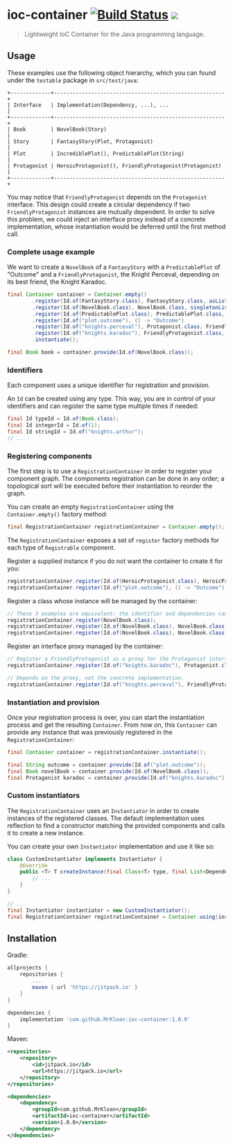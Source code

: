 # ioc-container [![Build Status](https://travis-ci.org/MrKloan/ioc-container.svg?branch=master)](https://travis-ci.org/MrKloan/ioc-container) [![](https://jitpack.io/v/MrKloan/ioc-container.svg)](https://jitpack.io/#MrKloan/ioc-container)
> Lightweight IoC Container for the Java programming language.

## Usage

These examples use the following object hierarchy, which you can found under the `testable` package in `src/test/java`:

    +-------------+-------------------------------------------------------+
    | Interface   | Implementation(Dependency, ...), ...                  |
    +-------------+-------------------------------------------------------+
    | Book        | NovelBook(Story)                                      |
    | Story       | FantasyStory(Plot, Protagonist)                       |
    | Plot        | IncrediblePlot(), PredictablePlot(String)             |
    | Protagonist | HeroicProtagonist(), FriendlyProtagonist(Protagonist) |
    +-------------+-------------------------------------------------------+

You may notice that `FriendlyProtagonist` depends on the `Protagonist` interface. This design could create a circular
dependency if two `FriendlyProtagonist` instances are mutually dependent. In order to solve this problem, we could
inject an interface proxy instead of a concrete implementation, whose instantiation would be deferred until the first 
method call.

### Complete usage example

We want to create a `NovelBook` of a `FantasyStory` with a `PredictablePlot` of "Outcome" and a `FriendlyProtagonist`,
the Knight Perceval, depending on its best friend, the Knight Karadoc.

```java
final Container container = Container.empty()
        .register(Id.of(FantasyStory.class), FantasyStory.class, asList(Id.of(PredictablePlot.class), Id.of("knights.perceval")))
        .register(Id.of(NovelBook.class), NovelBook.class, singletonList(Id.of(FantasyStory.class)))
        .register(Id.of(PredictablePlot.class), PredictablePlot.class, singletonList(Id.of("plot.outcome")))
        .register(Id.of("plot.outcome"), () -> "Outcome")
        .register(Id.of("knights.perceval"), Protagonist.class, FriendlyProtagonist.class, singletonList(Id.of("knights.karadoc")))
        .register(Id.of("knights.karadoc"), FriendlyProtagonist.class, singletonList(Id.of("knights.perceval")))
        .instantiate();

final Book book = container.provide(Id.of(NovelBook.class));
```

### Identifiers

Each component uses a unique identifier for registration and provision. 

An `Id` can be created using any type. This way, you are in control of your identifiers and can register the same type 
multiple times if needed:

```java
final Id typeId = Id.of(Book.class);
final Id integerId = Id.of(1);
final Id stringId = Id.of("knights.arthur");
// ...
```

### Registering components

The first step is to use a `RegistrationContainer` in order to register your component graph. The components registration 
can be done in any order; a topological sort will be executed before their instantiation to reorder the graph.

You can create an empty `RegistrationContainer` using the `Container.empty()` factory method:

```java
final RegistrationContainer registrationContainer = Container.empty();
```

The `RegistrationContainer` exposes a set of `register` factory methods for each type of `Registrable` component.

Register a supplied instance if you do not want the container to create it for you:

```java
registrationContainer.register(Id.of(HeroicProtagonist.class), HeroicProtagonist::new);
registrationContainer.register(Id.of("plot.outcome"), () -> "Outcome");
```

Register a class whose instance will be managed by the container:

```java
// These 3 examples are equivalent: the identifier and dependencies can be inferred by the container.
registrationContainer.register(NovelBook.class);
registrationContainer.register(Id.of(NovelBook.class), NovelBook.class);
registrationContainer.register(Id.of(NovelBook.class), NovelBook.class, singletonList(Id.of(Story.class)));
```

Register an interface proxy managed by the container: 

```java
// Register a FriendlyProtagonist as a proxy for the Protagonist interface.
registrationContainer.register(Id.of("knights.karadoc"), Protagonist.class, FriendlyProtagonist.class, singletonList(Id.of("knights.perceval")))

// Depends on the proxy, not the concrete implementation.
registrationContainer.register(Id.of("knights.perceval"), FriendlyProtagonist.class, singletonList(Id.of("knights.karadoc")))
```

### Instantiation and provision

Once your registration process is over, you can start the instantiation process and get the resulting `Container`.
From now on, this `Container` can provide any instance that was previously registered in the `RegistrationContainer`:

```java
final Container container = registrationContainer.instantiate();

final String outcome = container.provide(Id.of("plot.outcome"));
final Book novelBook = container.provide(Id.of(NovelBook.class));
final Protagonist karadoc = container.provide(Id.of("knights.karadoc"));
```

### Custom instantiators

The `RegistrationContainer` uses an `Instantiator` in order to create instances of the registered classes.
The default implementation uses reflection to find a constructor matching the provided components and calls it to 
create a new instance.

You can create your own `Instantiator` implementation and use it like so:

```java
class CustomInstantiator implements Instantiator {
    @Override
    public <T> T createInstance(final Class<T> type, final List<Dependency> dependencies) {
        // ...
    }
}

// ...
final Instantiator instantiator = new CustomInstantiator();
final RegistrationContainer registrationContainer = Container.using(instantiator);
```

## Installation

Gradle:
```groovy
allprojects {
	repositories {
		...
		maven { url 'https://jitpack.io' }
	}
}

dependencies {
	implementation 'com.github.MrKloan:ioc-container:1.0.0'
}
```

Maven:
```xml
<repositories>
	<repository>
		<id>jitpack.io</id>
		<url>https://jitpack.io</url>
	</repository>
</repositories>

<dependencies>
	<dependency>
		<groupId>com.github.MrKloan</groupId>
		<artifactId>ioc-container</artifactId>
		<version>1.0.0</version>
	</dependency>
</dependencies>
```